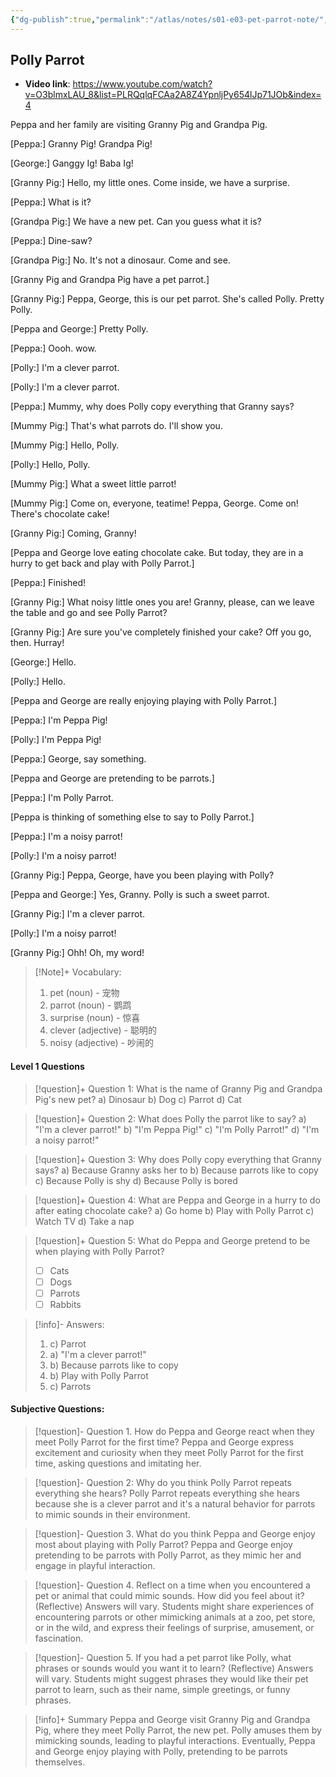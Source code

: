 ```yaml
---
{"dg-publish":true,"permalink":"/atlas/notes/s01-e03-pet-parrot-note/","tags":["PeppaPig"]}
---
```



## **Polly Parrot**
- **Video link**: https://www.youtube.com/watch?v=O3blmxLAU_8&list=PLRQqlqFCAa2A8Z4YpnljPy654lJp71JOb&index=4


Peppa and her family are visiting Granny Pig and Grandpa Pig.

[Peppa:] Granny Pig! Grandpa Pig!

[George:] Ganggy Ig! Baba Ig!

[Granny Pig:] Hello, my little ones. Come inside, we have a surprise.

[Peppa:] What is it?

[Grandpa Pig:] We have a new pet. Can you guess what it is?

[Peppa:] Dine-saw?

[Grandpa Pig:] No. It's not a dinosaur. Come and see.

[Granny Pig and Grandpa Pig have a pet parrot.]

[Granny Pig:] Peppa, George, this is our pet parrot. She's called Polly. Pretty Polly.

[Peppa and George:] Pretty Polly.

[Peppa:] Oooh. wow.

[Polly:] I'm a clever parrot.

[Polly:] I'm a clever parrot.

[Peppa:] Mummy, why does Polly copy everything that Granny says?

[Mummy Pig:] That's what parrots do. I'll show you.

[Mummy Pig:] Hello, Polly.

[Polly:] Hello, Polly.

[Mummy Pig:] What a sweet little parrot!

[Mummy Pig:] Come on, everyone, teatime! Peppa, George. Come on! There's chocolate cake!

[Granny Pig:] Coming, Granny!

[Peppa and George love eating chocolate cake. But today, they are in a hurry to get back and play with Polly Parrot.]

[Peppa:] Finished!

[Granny Pig:] What noisy little ones you are! Granny, please, can we leave the table and go and see Polly Parrot?

[Granny Pig:] Are sure you've completely finished your cake? Off you go, then. Hurray!

[George:] Hello.

[Polly:] Hello.

[Peppa and George are really enjoying playing with Polly Parrot.]

[Peppa:] I'm Peppa Pig!

[Polly:] I'm Peppa Pig!

[Peppa:] George, say something.

[Peppa and George are pretending to be parrots.]

[Peppa:] I'm Polly Parrot.

[Peppa is thinking of something else to say to Polly Parrot.]

[Peppa:] I'm a noisy parrot!

[Polly:] I'm a noisy parrot!

[Granny Pig:] Peppa, George, have you been playing with Polly?

[Peppa and George:] Yes, Granny. Polly is such a sweet parrot.

[Granny Pig:] I'm a clever parrot.

[Polly:] I'm a noisy parrot!

[Granny Pig:] Ohh! Oh, my word!


> [!Note]+ Vocabulary:
>1. pet (noun) - 宠物
>2. parrot (noun) - 鹦鹉
>3. surprise (noun) - 惊喜
>4. clever (adjective) - 聪明的
>5. noisy (adjective) - 吵闹的

#### Level 1 Questions 
> [!question]+ Question 1: What is the name of Granny Pig and Grandpa Pig's new pet? 
a) Dinosaur 
b) Dog 
c) Parrot 
d) Cat

> [!question]+ Question 2: What does Polly the parrot like to say? 
> a) "I'm a clever parrot!" 
> b) "I'm Peppa Pig!" 
> c) "I'm Polly Parrot!" 
> d) "I'm a noisy parrot!"

> [!question]+ Question 3: Why does Polly copy everything that Granny says? 
> a) Because Granny asks her to 
> b) Because parrots like to copy 
> c) Because Polly is shy 
> d) Because Polly is bored

> [!question]+ Question 4: What are Peppa and George in a hurry to do after eating chocolate cake? 
> a) Go home 
> b) Play with Polly Parrot 
> c) Watch TV 
> d) Take a nap

> [!question]+ Question 5: What do Peppa and George pretend to be when playing with Polly Parrot?
>- [ ] Cats 
>- [ ] Dogs 
>- [ ] Parrots 
>- [ ] Rabbits

> [!info]- Answers:
>1. c) Parrot
>2. a) "I'm a clever parrot!"
>3. b) Because parrots like to copy
>4. b) Play with Polly Parrot
>5. c) Parrots

  #### Subjective Questions:

> [!question]- Question 1. How do Peppa and George react when they meet Polly Parrot for the first time?
> Peppa and George express excitement and curiosity when they meet Polly Parrot for the first time, asking questions and imitating her.

> [!question]- Question 2: Why do you think Polly Parrot repeats everything she hears?
> Polly Parrot repeats everything she hears because she is a clever parrot and it's a natural behavior for parrots to mimic sounds in their environment.

> [!question]- Question 3. What do you think Peppa and George enjoy most about playing with Polly Parrot?
> Peppa and George enjoy pretending to be parrots with Polly Parrot, as they mimic her and engage in playful interaction.

> [!question]- Question 4. Reflect on a time when you encountered a pet or animal that could mimic sounds. How did you feel about it?
> (Reflective) Answers will vary. Students might share experiences of encountering parrots or other mimicking animals at a zoo, pet store, or in the wild, and express their feelings of surprise, amusement, or fascination.

> [!question]- Question 5. If you had a pet parrot like Polly, what phrases or sounds would you want it to learn?
> (Reflective) Answers will vary. Students might suggest phrases they would like their pet parrot to learn, such as their name, simple greetings, or funny phrases.

> [!info]+ Summary
> Peppa and George visit Granny Pig and Grandpa Pig, where they meet Polly Parrot, the new pet. Polly amuses them by mimicking sounds, leading to playful interactions. Eventually, Peppa and George enjoy playing with Polly, pretending to be parrots themselves.